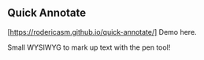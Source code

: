 ## Quick Annotate

[https://rodericasm.github.io/quick-annotate/] Demo here.

Small WYSIWYG to mark up text with the pen tool!



